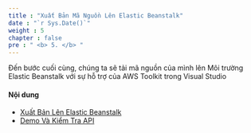 ```yaml
---
title : "Xuất Bản Mã Nguồn Lên Elastic Beanstalk"
date : "`r Sys.Date()`"
weight : 5
chapter : false
pre : " <b> 5. </b> "
---
```


Đến bước cuối cùng, chúng ta sẽ tải mã nguồn của mình lên Môi trường Elastic Beanstalk với sự hỗ trợ của AWS Toolkit trong Visual Studio

#### Nội dung
- [Xuất Bản Lên Elastic Beanstalk](5.1-publish-to-elasticbeanstalk/)
- [Demo Và Kiểm Tra API](5.2-demo-web-api-success/)
